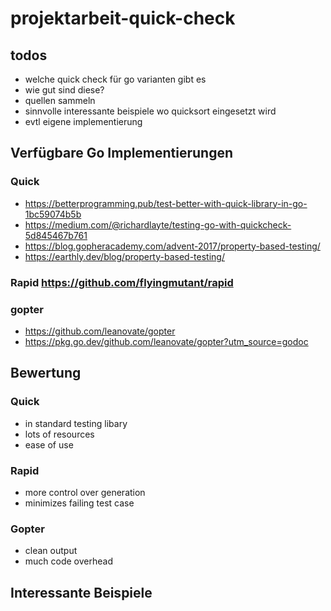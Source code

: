 # projektarbeit-quick-check
## todos
- welche quick check für go varianten gibt es
- wie gut sind diese?
- quellen sammeln
- sinnvolle interessante beispiele wo quicksort eingesetzt wird
- evtl eigene implementierung

## Verfügbare Go Implementierungen
### Quick
  - https://betterprogramming.pub/test-better-with-quick-library-in-go-1bc59074b5b
  - https://medium.com/@richardlayte/testing-go-with-quickcheck-5d845467b761
  - https://blog.gopheracademy.com/advent-2017/property-based-testing/
  - https://earthly.dev/blog/property-based-testing/
  
### Rapid https://github.com/flyingmutant/rapid
### gopter 
  - https://github.com/leanovate/gopter
  - https://pkg.go.dev/github.com/leanovate/gopter?utm_source=godoc

## Bewertung
### Quick
 - in standard testing libary
 - lots of resources
 - ease of use
### Rapid
 - more control over generation
 - minimizes failing test case
### Gopter
 - clean output
 - much code overhead

## Interessante Beispiele